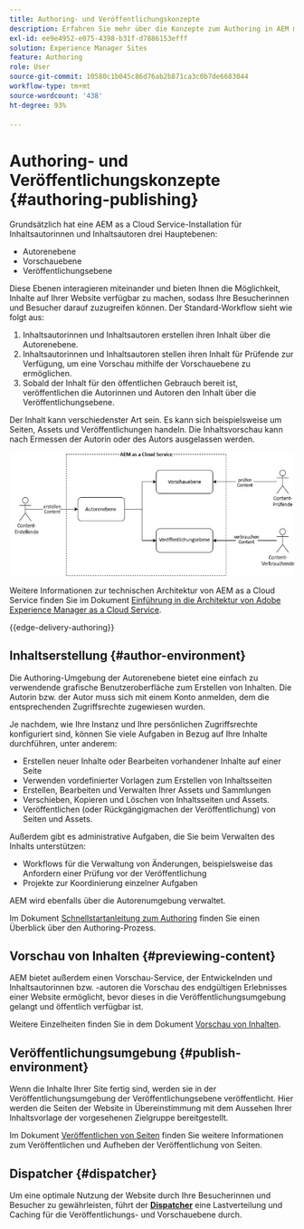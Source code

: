 ```yaml
---
title: Authoring- und Veröffentlichungskonzepte
description: Erfahren Sie mehr über die Konzepte zum Authoring in AEM mit Autoren-, Vorschau- und Veröffentlichungsumgebungen.
exl-id: ee9e4952-e075-4398-b31f-d7886153efff
solution: Experience Manager Sites
feature: Authoring
role: User
source-git-commit: 10580c1b045c86d76ab2b871ca3c0b7de6683044
workflow-type: tm+mt
source-wordcount: '438'
ht-degree: 93%

---
```



# Authoring- und Veröffentlichungskonzepte {#authoring-publishing}

Grundsätzlich hat eine AEM as a Cloud Service-Installation für Inhaltsautorinnen und Inhaltsautoren drei Hauptebenen:

* Autorenebene
* Vorschauebene
* Veröffentlichungsebene

Diese Ebenen interagieren miteinander und bieten Ihnen die Möglichkeit, Inhalte auf Ihrer Website verfügbar zu machen, sodass Ihre Besucherinnen und Besucher darauf zuzugreifen können. Der Standard-Workflow sieht wie folgt aus:

1. Inhaltsautorinnen und Inhaltsautoren erstellen ihren Inhalt über die Autorenebene.
1. Inhaltsautorinnen und Inhaltsautoren stellen ihren Inhalt für Prüfende zur Verfügung, um eine Vorschau mithilfe der Vorschauebene zu ermöglichen.
1. Sobald der Inhalt für den öffentlichen Gebrauch bereit ist, veröffentlichen die Autorinnen und Autoren den Inhalt über die Veröffentlichungsebene.

Der Inhalt kann verschiedenster Art sein. Es kann sich beispielsweise um Seiten, Assets und Veröffentlichungen handeln. Die Inhaltsvorschau kann nach Ermessen der Autorin oder des Autors ausgelassen werden.

![Abbildung von Autor, Publisher und Dispatchern](assets/author-publish.jpg)

Weitere Informationen zur technischen Architektur von AEM as a Cloud Service finden Sie im Dokument [Einführung in die Architektur von Adobe Experience Manager as a Cloud Service](/help/overview/architecture.md).

{{edge-delivery-authoring}}

## Inhaltserstellung {#author-environment}

Die Authoring-Umgebung der Autorenebene bietet eine einfach zu verwendende grafische Benutzeroberfläche zum Erstellen von Inhalten. Die Autorin bzw. der Autor muss sich mit einem Konto anmelden, dem die entsprechenden Zugriffsrechte zugewiesen wurden.

Je nachdem, wie Ihre Instanz und Ihre persönlichen Zugriffsrechte konfiguriert sind, können Sie viele Aufgaben in Bezug auf Ihre Inhalte durchführen, unter anderem:

* Erstellen neuer Inhalte oder Bearbeiten vorhandener Inhalte auf einer Seite
* Verwenden vordefinierter Vorlagen zum Erstellen von Inhaltsseiten
* Erstellen, Bearbeiten und Verwalten Ihrer Assets und Sammlungen
* Verschieben, Kopieren und Löschen von Inhaltsseiten und Assets.
* Veröffentlichen (oder Rückgängigmachen der Veröffentlichung) von Seiten und Assets.

Außerdem gibt es administrative Aufgaben, die Sie beim Verwalten des Inhalts unterstützen:

* Workflows für die Verwaltung von Änderungen, beispielsweise das Anfordern einer Prüfung vor der Veröffentlichung
* Projekte zur Koordinierung einzelner Aufgaben

AEM wird ebenfalls über die Autorenumgebung verwaltet.

Im Dokument [Schnellstartanleitung zum Authoring](/help/sites-cloud/authoring/quick-start.md) finden Sie einen Überblick über den Authoring-Prozess.

## Vorschau von Inhalten {#previewing-content}

AEM bietet außerdem einen Vorschau-Service, der Entwickelnden und Inhaltsautorinnen bzw. -autoren die Vorschau des endgültigen Erlebnisses einer Website ermöglicht, bevor dieses in die Veröffentlichungsumgebung gelangt und öffentlich verfügbar ist.

Weitere Einzelheiten finden Sie in dem Dokument [Vorschau von Inhalten](/help/sites-cloud/authoring/sites-console/previewing-content.md).

## Veröffentlichungsumgebung {#publish-environment}

Wenn die Inhalte Ihrer Site fertig sind, werden sie in der Veröffentlichungsumgebung der Veröffentlichungsebene veröffentlicht. Hier werden die Seiten der Website in Übereinstimmung mit dem Aussehen Ihrer Inhaltsvorlage der vorgesehenen Zielgruppe bereitgestellt.

Im Dokument [Veröffentlichen von Seiten](/help/sites-cloud/authoring/sites-console/publishing-pages.md) finden Sie weitere Informationen zum Veröffentlichen und Aufheben der Veröffentlichung von Seiten.

## Dispatcher {#dispatcher}

Um eine optimale Nutzung der Website durch Ihre Besucherinnen und Besucher zu gewährleisten, führt der **[Dispatcher](/help/implementing/dispatcher/overview.md)** eine Lastverteilung und Caching für die Veröffentlichungs- und Vorschauebene durch.

